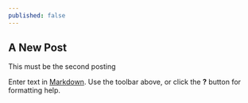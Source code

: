 ```yaml
---
published: false
---
```

## A New Post

This must be the second posting

Enter text in [Markdown](http://daringfireball.net/projects/markdown/). Use the toolbar above, or click the **?** button for formatting help.
